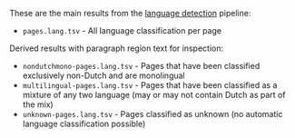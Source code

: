 These are the main results from the [language detection](https://github.com/knaw-huc/globalise-tools/tree/main/pipelines/langdetect) pipeline:

* `pages.lang.tsv` - All language classification per page

Derived results with paragraph region text for inspection:

* `nondutchmono-pages.lang.tsv` - Pages that have been classified exclusively non-Dutch and are monolingual
* `multilingual-pages.lang.tsv` - Pages that have been classified as a mixture of any two language (may or may not contain Dutch as part of the mix)
* `unknown-pages.lang.tsv` - Pages classified as unknown (no automatic language classification possible)
